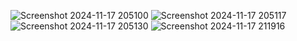 ![Screenshot 2024-11-17 205100](https://github.com/user-attachments/assets/929c1ec2-21ee-47d4-b849-6a5fb815bf5d)
![Screenshot 2024-11-17 205117](https://github.com/user-attachments/assets/15d89b7a-76c6-44b2-80a9-83bd9da3ed33)
![Screenshot 2024-11-17 205130](https://github.com/user-attachments/assets/98f19476-c9c1-45fd-acb5-f8d015a85ddf)
![Screenshot 2024-11-17 211916](https://github.com/user-attachments/assets/0d79aa54-ab99-41fb-9d3e-1ddc8fd0f4a8)

